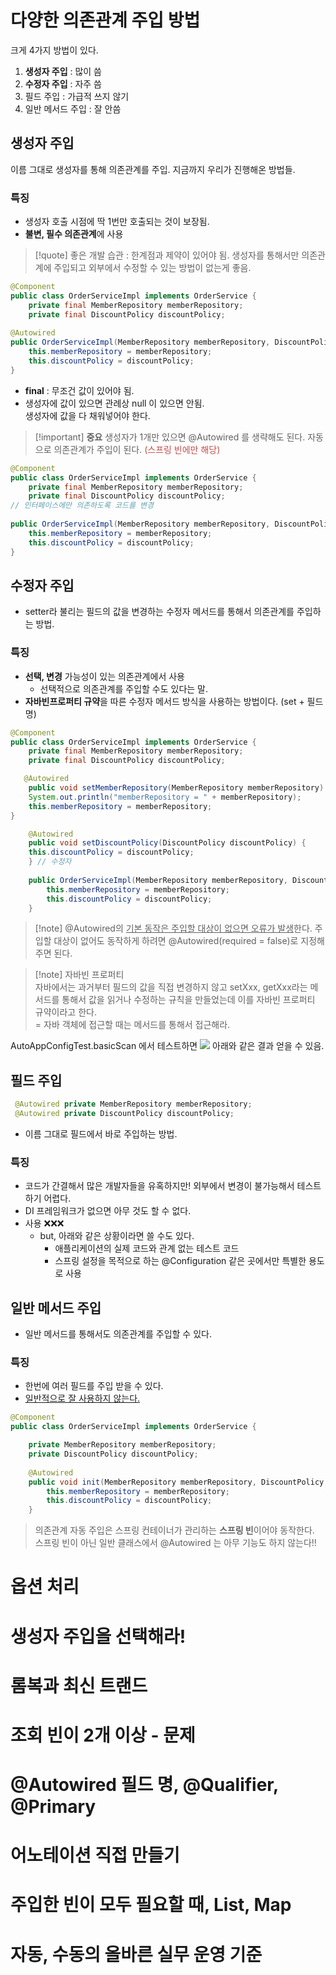 # 다양한 의존관계 주입 방법
크게 4가지 방법이 있다.
1. **생성자 주입** : 많이 씀
2. **수정자 주입** : 자주 씀
3. 필드 주입 : 가급적 쓰지 않기
4. 일반 메서드 주입 : 잘 안씀
## 생성자 주입
이름 그대로 생성자를 통해 의존관계를 주입.
지금까지 우리가 진행해온 방법들.
### 특징
- 생성자 호출 시점에 딱 1번만 호출되는 것이 보장됨.
- **불변, 필수 의존관계**에 사용

>[!quote] 좋은 개발 습관 : 한계점과 제약이 있어야 됨. 생성자를 통해서만 의존관계에 주입되고 외부에서 수정할 수 있는 방법이 없는게 좋음.

```java
@Component  
public class OrderServiceImpl implements OrderService {  
    private final MemberRepository memberRepository;
    private final DiscountPolicy discountPolicy;  
  
@Autowired  
public OrderServiceImpl(MemberRepository memberRepository, DiscountPolicy discountPolicy) {  
    this.memberRepository = memberRepository;  
    this.discountPolicy = discountPolicy;  
}
```

- **final** : 무조건 값이 있어야 됨. 
- 생성자에 값이 있으면 관례상 null 이 있으면 안됨.<br>
  생성자에 값을 다 채워넣어야 한다.

>[!important] **중요** 생성자가 1개만 있으면 @Autowired 를 생략해도 된다. 자동으로 의존관계가 주입이 된다. <font color="#c0504d">(스프링 빈에만 해당)</font>

```java
@Component  
public class OrderServiceImpl implements OrderService {  
    private final MemberRepository memberRepository;
    private final DiscountPolicy discountPolicy;  
// 인터페이스에만 의존하도록 코드를 변경  
  
public OrderServiceImpl(MemberRepository memberRepository, DiscountPolicy discountPolicy) {  
    this.memberRepository = memberRepository;  
    this.discountPolicy = discountPolicy;  
}
```

## 수정자 주입
- setter라 불리는 필드의 값을 변경하는 수정자 메서드를 통해서 의존관계를 주입하는 방법.
### 특징
- **선택, 변경** 가능성이 있는 의존관계에서 사용<br>
	- 선택적으로 의존관계를 주입할 수도 있다는 말.
- **자바빈프로퍼티 규약**을 따른 수정자 메서드 방식을 사용하는 방법이다. (set + 필드명)

```java
@Component  
public class OrderServiceImpl implements OrderService {    
    private final MemberRepository memberRepository;  
    private final DiscountPolicy discountPolicy; 

   @Autowired  
    public void setMemberRepository(MemberRepository memberRepository) {  
    System.out.println("memberRepository = " + memberRepository);  
    this.memberRepository = memberRepository;  
}

    @Autowired
    public void setDiscountPolicy(DiscountPolicy discountPolicy) {  
    this.discountPolicy = discountPolicy;  
    } // 수정자 
    
    public OrderServiceImpl(MemberRepository memberRepository, DiscountPolicy discountPolicy) {  
        this.memberRepository = memberRepository;  
        this.discountPolicy = discountPolicy;  
    }
```

>[!note] @Autowired의 <u>기본 동작은 주입할 대상이 없으면 오류가 발생</u>한다. 주입할 대상이 없어도 동작하게 하려면 @Autowired(required = false)로 지정해주면 된다.

>[!note] 자바빈 프로퍼티<br>
>자바에서는 과거부터 필드의 값을 직접 변경하지 않고 setXxx, getXxx라는 메서드를 통해서 값을 읽거나 수정하는 규칙을 만들었는데 이를 자바빈 프로퍼티 규약이라고 한다.<br>
> = 자바 객체에 접근할 때는 메서드를 통해서 접근해라.

AutoAppConfigTest.basicScan 에서 테스트하면
![](https://i.imgur.com/4edh1qd.png)
아래와 같은 결과 얻을 수 있음.

## 필드 주입
```java
 @Autowired private MemberRepository memberRepository; 
 @Autowired private DiscountPolicy discountPolicy;  
```
- 이름 그대로 필드에서 바로 주입하는 방법.

### 특징
- 코드가 간결해서 많은 개발자들을 유혹하지만! 외부에서 변경이 불가능해서 테스트 하기 어렵다.
- DI 프레임워크가 없으면 아무 것도 할 수 없다.
- 사용 ❌❌❌
	- but, 아래와 같은 상황이라면 쓸 수도 있다. 
		- 애플리케이션의 실제 코드와 관계 없는 테스트 코드
		- 스프링 설정을 목적으로 하는 @Configuration 같은 곳에서만 특별한 용도로 사용


## 일반 메서드 주입
- 일반 메서드를 통해서도 의존관계를 주입할 수 있다.
### 특징
- 한번에 여러 필드를 주입 받을 수 있다.
- <u>일반적으로 잘 사용하지 않는다.</u>
```java
@Component  
public class OrderServiceImpl implements OrderService {  

	private MemberRepository memberRepository;  
	private DiscountPolicy discountPolicy;  
  
    @Autowired  
    public void init(MemberRepository memberRepository, DiscountPolicy discountPolicy){  
        this.memberRepository = memberRepository;  
        this.discountPolicy = discountPolicy;  
    }
```

> 의존관계 자동 주입은 스프링 컨테이너가 관리하는 **스프링 빈**이어야 동작한다.<br>
> 스프링 빈이 아닌 일반 클래스에서 @Autowired 는 아무 기능도 하지 않는다!!


# 옵션 처리
# 생성자 주입을 선택해라!
# 롬복과 최신 트랜드
# 조회 빈이 2개 이상 - 문제
# @Autowired 필드 명, @Qualifier, @Primary
# 어노테이션 직접 만들기
# 주입한 빈이 모두 필요할 때, List, Map
# 자동, 수동의 올바른 실무 운영 기준